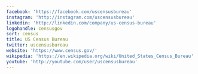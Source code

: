 ```yaml
---
facebook: 'https://facebook.com/uscensusbureau'
instagram: 'http://instagram.com/uscensusbureau'
linkedin: 'http://linkedin.com/company/us-census-bureau'
logohandle: censusgov
sort: census
title: US Census Bureau
twitter: uscensusbureau
website: 'https://www.census.gov/'
wikipedia: 'https://en.wikipedia.org/wiki/United_States_Census_Bureau'
youtube: 'http://youtube.com/user/uscensusbureau'
---
```

